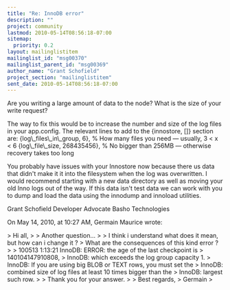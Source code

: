 ```yaml
---
title: "Re: InnoDB error"
description: ""
project: community
lastmod: 2010-05-14T08:56:18-07:00
sitemap:
  priority: 0.2
layout: mailinglistitem
mailinglist_id: "msg00370"
mailinglist_parent_id: "msg00369"
author_name: "Grant Schofield"
project_section: "mailinglistitem"
sent_date: 2010-05-14T08:56:18-07:00
---
```


Are you writing a large amount of data to the node? What is the size of your 
write request?

The way to fix this would be to increase the number and size of the log files 
in your app.config. The relevant lines to add to the {innostore, []} section 
are:
{log\\_files\\_in\\_group, 6}, % How many files you need — usually, 
3 &lt; x &lt; 6
{log\\_file\\_size, 268435456}, % No bigger than 256MB — otherwise recovery 
takes too long

You probably have issues with your Innostore now because there us data that 
didn't make it it into the filesystem when the log was overwritten. I would 
recommend starting with a new data directory as well as moving your old Inno 
logs out of the way. If this data isn't test data we can work with you to dump 
and load the data using the innodump and innoload utilities. 

Grant Schofield
Developer Advocate 
Basho Technologies

On May 14, 2010, at 10:27 AM, Germain Maurice wrote:

&gt; Hi all,
&gt; 
&gt; Another question...
&gt; 
&gt; I think i understand what does it mean, but how can i change it ?
&gt; What are the consequences of this kind error ?
&gt; 
&gt; 100513 1:13:21 InnoDB: ERROR: the age of the last checkpoint is 
&gt; 140104147910808,
&gt; InnoDB: which exceeds the log group capacity 1.
&gt; InnoDB: If you are using big BLOB or TEXT rows, you must set the
&gt; InnoDB: combined size of log files at least 10 times bigger than the
&gt; InnoDB: largest such row.
&gt; 
&gt; Thank you for your answer.
&gt; 
&gt; Best regards,
&gt; Germain
&gt; 

